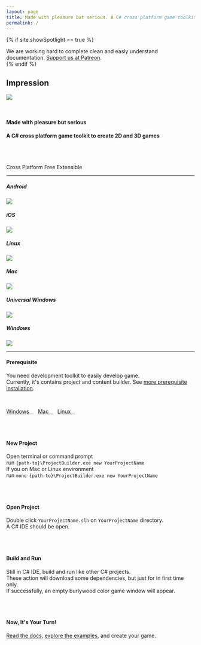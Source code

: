 ```yaml
---
layout: page
title: Made with pleasure but serious. A C# cross platform game toolkit to create 2D and 3D games
permalink: /
---
```


{% if site.showSpotlight == true %}
<div class="row">
    <div class="col-md-2"></div>
    <div class="col-md-8">
        <div class="alert alert-danger" role="alert">
            We are working hard to complete clean and easly understand documentation. <a href="https://www.patreon.com/impression" class="alert-link">Support us at Patreon</a>.
        </div>
    </div>
    <div class="col-md-2"></div>
</div>
{% endif %}

<div class="jumbotron">
    <h2 class="text-center">Impression</h2>
    <p class="text-center"><img src="https://img.shields.io/nuget/v/Impression.Windows.svg"/></p>
    <br>
    <h4 class="text-center">Made with pleasure but serious</h4>
    <h4 class="text-center">A C# cross platform game toolkit to create 2D and 3D games</h4>
    <br>
    <br>
    <p class="text-center">
        <span class="badge badge-feature">Cross Platform</span>
        <span class="badge badge-feature">Free</span>
        <span class="badge badge-feature">Extensible</span>
    </p>
</div>

***

<div class="row">
    <div class="col-md-2 text-center">
        <h5>Android</h5>
        <a href="#">
            <img src="https://img.shields.io/nuget/dt/Impression.Android.svg" />
        </a>
    </div>
    <div class="col-md-2 text-center">
        <h5>iOS</h5>
        <a href="#">
            <img src="https://img.shields.io/nuget/dt/Impression.iOS.svg" />
        </a>
    </div>
    <div class="col-md-2 text-center">
        <h5>Linux</h5>
        <a href="#">
            <img src="https://img.shields.io/nuget/dt/Impression.Linux.svg" />
        </a>
    </div>
    <div class="col-md-2 text-center">
        <h5>Mac</h5>
        <a href="#">
            <img src="https://img.shields.io/nuget/dt/Impression.Mac.svg" />
        </a>
    </div>
    <div class="col-md-2 text-center">
        <h5>Universal Windows</h5>
        <a href="#">
            <img src="https://img.shields.io/nuget/dt/Impression.UniversalWindows.svg" />
        </a>
    </div>
    <div class="col-md-2 text-center">
        <h5>Windows</h5>
        <a href="#">
            <img src="https://img.shields.io/nuget/dt/Impression.Windows.svg" />
        </a>
    </div>
</div>

***

<h4 class="text-center">Prerequisite</h4>
<p class="text-center">You need development toolkit to easily develop game. <br>Currently, it's contains project and content builder. See <a href="/docs/getting-started/installation" target="_blank">more prerequisite installation</a>.</p>
<br>
<p class="text-center">
<a href="#" class="btn btn-default">Windows&nbsp;&nbsp;&nbsp;<span class="glyphicon glyphicon-cloud-download" aria-hidden="true"></span></a>&nbsp;&nbsp;&nbsp;<a href="#" class="btn btn-default">Mac&nbsp;&nbsp;&nbsp;<span class="glyphicon glyphicon-cloud-download" aria-hidden="true"></span></a>&nbsp;&nbsp;&nbsp;<a href="#" class="btn btn-default">Linux&nbsp;&nbsp;&nbsp;<span class="glyphicon glyphicon-cloud-download" aria-hidden="true"></span></a></p>

<br>
<br>
<h4 class="text-center">New Project</h4>
<p class="text-center">Open terminal or command prompt<br>
run <code>{path-to}\ProjectBuilder.exe new YourProjectName</code><br>
If you on Mac or Linux environment<br>
run <code>mono {path-to}\ProjectBuilder.exe new YourProjectName</code>
</p>
<br>
<br>
<h4 class="text-center">Open Project</h4>
<p class="text-center">Double click <code>YourProjectName.sln</code> on <code>YourProjectName</code> directory. <br>
A C# IDE should be open.
</p>
<br>
<br>
<h4 class="text-center">Build and Run</h4>
<p class="text-center">Still in C# IDE, build and run like other C# projects. <br>
These action will download some dependencies, but just for in first time only. <br>
If successfully, an empty <span class="badge badge-feature">burlywood color</span> game window will appear.</p>

<br>
<br>
<h4 class="text-center">Now, It's Your Turn!</h4>
<p class="text-center"><a href="/docs/preface/introduction" target="_blank">Read the docs</a>, <a href="https://github.com/impression3d/Impression.Examples" target="_blank">explore the examples</a>, and create your game.</p>
